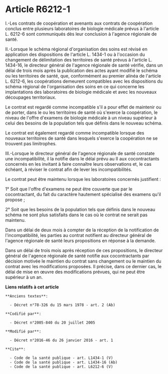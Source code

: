 # Article R6212-1

I.-Les contrats de coopération et avenants aux contrats de coopération conclus entre plusieurs laboratoires de biologie
médicale prévus à l'article L. 6212-6 sont communiqués dès leur conclusion à l'agence régionale de santé. 

II.-Lorsque le schéma régional d'organisation des soins est révisé en application des dispositions de l'article L. 1434-1 ou
à l'occasion du changement de délimitation des territoires de santé prévus à l'article L. 1434-16, le directeur général de
l'agence régionale de santé vérifie, dans un délai de trois mois après la publication des actes ayant modifié le schéma ou
les territoires de santé, que, conformément au premier alinéa de l'article L. 6212-6, les coopérations demeurent compatibles
avec les dispositions du schéma régional de l'organisation des soins en ce qui concerne les implantations des laboratoires de
biologie médicale et avec les nouveaux découpages territoriaux. 

Le contrat est regardé comme incompatible s'il a pour effet de maintenir ou de porter, dans le ou les territoires de santé où
s'exerce la coopération, le niveau de l'offre d'examens de biologie médicale à un niveau supérieur à celui des besoins de la
population tels que définis dans le nouveau schéma. 

Le contrat est également regardé comme incompatible lorsque des nouveaux territoires de santé dans lesquels s'exerce la
coopération ne se trouvent pas limitrophes. 

III.-Lorsque le directeur général de l'agence régionale de santé constate une incompatibilité, il la notifie dans le délai
prévu au II aux cocontractants concernés en les invitant à faire connaître leurs observations et, le cas échéant, à réviser
le contrat afin de lever les incompatibilités. 

Le contrat peut être maintenu lorsque les laboratoires concernés justifient : 

1° Soit que l'offre d'examens ne peut être couverte que par le cocontractant, du fait du caractère hautement spécialisé des
examens qu'il propose ; 

2° Soit que les besoins de la population tels que définis dans le nouveau schéma ne sont plus satisfaits dans le cas où le
contrat ne serait pas maintenu. 

Dans un délai de deux mois à compter de la réception de la notification de l'incompatibilité, les parties au contrat
notifient au directeur général de l'agence régionale de santé leurs propositions en réponse à la demande. 

Dans un délai de trois mois après réception de ces propositions, le directeur général de l'agence régionale de santé notifie
aux cocontractants par décision motivée le maintien du contrat sans changement ou le maintien du contrat avec les
modifications proposées. Il précise, dans ce dernier cas, le délai de mise en œuvre des modifications prévues, qui ne peut
être supérieur à un an.

**Liens relatifs à cet article**

	**Anciens textes**:

	  - Décret n°78-326 du 15 mars 1978 - art. 2 (Ab)

	**Codifié par**:

	  - Décret n°2005-840 du 20 juillet 2005

	**Modifié par**:

	  - Décret n°2016-46 du 26 janvier 2016 - art. 1

	**Cite**:

	  - Code de la santé publique - art. L1434-1 (V)
	  - Code de la santé publique - art. L1434-16 (Ab)
	  - Code de la santé publique - art. L6212-6 (V)
